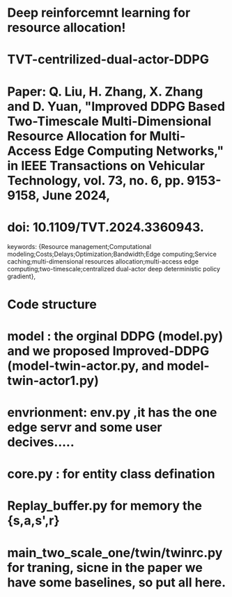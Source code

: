 # Deep reinforcemnt learning for resource allocation!

# TVT-centrilized-dual-actor-DDPG
# Paper:  Q. Liu, H. Zhang, X. Zhang and D. Yuan, "Improved DDPG Based Two-Timescale Multi-Dimensional Resource Allocation for Multi-Access Edge Computing Networks," in IEEE Transactions on Vehicular Technology, vol. 73, no. 6, pp. 9153-9158, June 2024, 
# doi: 10.1109/TVT.2024.3360943.
keywords: {Resource management;Computational modeling;Costs;Delays;Optimization;Bandwidth;Edge computing;Service caching;multi-dimensional resources allocation;multi-access edge computing;two-timescale;centralized dual-actor deep deterministic policy gradient},
# Code structure
# model : the orginal DDPG (model.py) and we proposed Improved-DDPG (model-twin-actor.py, and model-twin-actor1.py)
# envrionment: env.py ,it has the one edge servr and some user decives.....
# core.py : for entity class defination
# Replay_buffer.py for memory the {s,a,s',r}
# main_two_scale_one/twin/twinrc.py for traning, sicne in the paper we have some baselines, so put all here.


